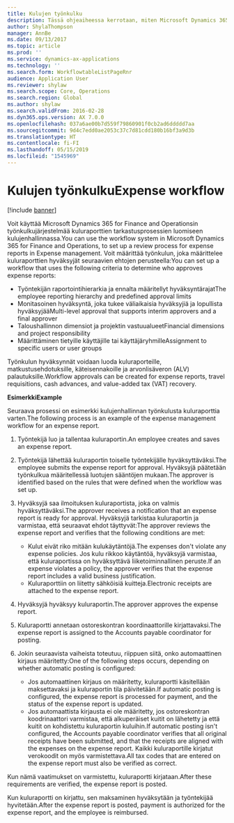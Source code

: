 ```yaml
---
title: Kulujen työnkulku
description: Tässä ohjeaiheessa kerrotaan, miten Microsoft Dynamics 365 for Finance and Operationsin työnkulkujärjestelmää käytetään kuluraporttien tarkastusprosessien luomiseen kulujenhallinnassa.
author: ShylaThompson
manager: AnnBe
ms.date: 09/13/2017
ms.topic: article
ms.prod: ''
ms.service: dynamics-ax-applications
ms.technology: ''
ms.search.form: WorkflowtableListPageRnr
audience: Application User
ms.reviewer: shylaw
ms.search.scope: Core, Operations
ms.search.region: Global
ms.author: shylaw
ms.search.validFrom: 2016-02-28
ms.dyn365.ops.version: AX 7.0.0
ms.openlocfilehash: 037a6ae00b7d559f79860901f0cb2ad6ddddd7aa
ms.sourcegitcommit: 9d4c7edd0ae2053c37c7d81cdd180b16bf3a9d3b
ms.translationtype: HT
ms.contentlocale: fi-FI
ms.lasthandoff: 05/15/2019
ms.locfileid: "1545969"
---
```

# <a name="expense-workflow"></a><span data-ttu-id="53f67-103">Kulujen työnkulku</span><span class="sxs-lookup"><span data-stu-id="53f67-103">Expense workflow</span></span>

[!include [banner](../includes/banner.md)]

<span data-ttu-id="53f67-104">Voit käyttää Microsoft Dynamics 365 for Finance and Operationsin työnkulkujärjestelmää kuluraporttien tarkastusprosessien luomiseen kulujenhallinnassa.</span><span class="sxs-lookup"><span data-stu-id="53f67-104">You can use the workflow system in Microsoft Dynamics 365 for Finance and Operations, to set up a review process for expense reports in Expense management.</span></span> <span data-ttu-id="53f67-105">Voit määrittää työnkulun, joka määrittelee kuluraporttien hyväksyjät seuraavien ehtojen perusteella:</span><span class="sxs-lookup"><span data-stu-id="53f67-105">You can set up a workflow that uses the following criteria to determine who approves expense reports:</span></span>

- <span data-ttu-id="53f67-106">Työntekijän raportointihierarkia ja ennalta määritellyt hyväksyntärajat</span><span class="sxs-lookup"><span data-stu-id="53f67-106">The employee reporting hierarchy and predefined approval limits</span></span>
- <span data-ttu-id="53f67-107">Monitasoinen hyväksyntä, joka tukee väliaikaisia hyväksyjiä ja lopullista hyväksyjää</span><span class="sxs-lookup"><span data-stu-id="53f67-107">Multi-level approval that supports interim approvers and a final approver</span></span>
- <span data-ttu-id="53f67-108">Taloushallinnon dimensiot ja projektin vastuualueet</span><span class="sxs-lookup"><span data-stu-id="53f67-108">Financial dimensions and project responsibility</span></span>
- <span data-ttu-id="53f67-109">Määrittäminen tietyille käyttäjille tai käyttäjäryhmille</span><span class="sxs-lookup"><span data-stu-id="53f67-109">Assignment to specific users or user groups</span></span>

<span data-ttu-id="53f67-110">Työnkulun hyväksynnät voidaan luoda kuluraporteille, matkustusehdotuksille, käteisennakoille ja arvonlisäveron (ALV) palautuksille.</span><span class="sxs-lookup"><span data-stu-id="53f67-110">Workflow approvals can be created for expense reports, travel requisitions, cash advances, and value-added tax (VAT) recovery.</span></span>

<span data-ttu-id="53f67-111">**Esimerkki**</span><span class="sxs-lookup"><span data-stu-id="53f67-111">**Example**</span></span>

<span data-ttu-id="53f67-112">Seuraava prosessi on esimerkki kulujenhallinnan työnkulusta kuluraporttia varten.</span><span class="sxs-lookup"><span data-stu-id="53f67-112">The following process is an example of the expense management workflow for an expense report.</span></span>

1. <span data-ttu-id="53f67-113">Työntekijä luo ja tallentaa kuluraportin.</span><span class="sxs-lookup"><span data-stu-id="53f67-113">An employee creates and saves an expense report.</span></span>
2. <span data-ttu-id="53f67-114">Työntekijä lähettää kuluraportin toiselle työntekijälle hyväksyttäväksi.</span><span class="sxs-lookup"><span data-stu-id="53f67-114">The employee submits the expense report for approval.</span></span> <span data-ttu-id="53f67-115">Hyväksyjä päätetään työnkulkua määritellessä luotujen sääntöjen mukaan.</span><span class="sxs-lookup"><span data-stu-id="53f67-115">The approver is identified based on the rules that were defined when the workflow was set up.</span></span>
3. <span data-ttu-id="53f67-116">Hyväksyjä saa ilmoituksen kuluraportista, joka on valmis hyväksyttäväksi.</span><span class="sxs-lookup"><span data-stu-id="53f67-116">The approver receives a notification that an expense report is ready for approval.</span></span> <span data-ttu-id="53f67-117">Hyväksyjä tarkistaa kuluraportin ja varmistaa, että seuraavat ehdot täyttyvät:</span><span class="sxs-lookup"><span data-stu-id="53f67-117">The approver reviews the expense report and verifies that the following conditions are met:</span></span>

    - <span data-ttu-id="53f67-118">Kulut eivät riko mitään kulukäytäntöjä.</span><span class="sxs-lookup"><span data-stu-id="53f67-118">The expenses don't violate any expense policies.</span></span> <span data-ttu-id="53f67-119">Jos kulu rikkoo käytäntöä, hyväksyjä varmistaa, että kuluraportissa on hyväksyttävä liiketoiminnallinen peruste.</span><span class="sxs-lookup"><span data-stu-id="53f67-119">If an expense violates a policy, the approver verifies that the expense report includes a valid business justification.</span></span>
    - <span data-ttu-id="53f67-120">Kuluraporttiin on liitetty sähköisiä kuitteja.</span><span class="sxs-lookup"><span data-stu-id="53f67-120">Electronic receipts are attached to the expense report.</span></span>

4. <span data-ttu-id="53f67-121">Hyväksyjä hyväksyy kuluraportin.</span><span class="sxs-lookup"><span data-stu-id="53f67-121">The approver approves the expense report.</span></span>
5. <span data-ttu-id="53f67-122">Kuluraportti annetaan ostoreskontran koordinaattorille kirjattavaksi.</span><span class="sxs-lookup"><span data-stu-id="53f67-122">The expense report is assigned to the Accounts payable coordinator for posting.</span></span>
6. <span data-ttu-id="53f67-123">Jokin seuraavista vaiheista toteutuu, riippuen siitä, onko automaattinen kirjaus määritetty:</span><span class="sxs-lookup"><span data-stu-id="53f67-123">One of the following steps occurs, depending on whether automatic posting is configured:</span></span>

    - <span data-ttu-id="53f67-124">Jos automaattinen kirjaus on määritetty, kuluraportti käsitellään maksettavaksi ja kuluraportin tila päivitetään.</span><span class="sxs-lookup"><span data-stu-id="53f67-124">If automatic posting is configured, the expense report is processed for payment, and the status of the expense report is updated.</span></span>
    - <span data-ttu-id="53f67-125">Jos automaattista kirjausta ei ole määritetty, jos ostoreskontran koodrinaattori varmistaa, että alkuperäiset kuitit on lähetetty ja että kuitit on kohdistettu kuluraportin kuluihin.</span><span class="sxs-lookup"><span data-stu-id="53f67-125">If automatic posting isn't configured, the Accounts payable coordinator verifies that all original receipts have been submitted, and that the receipts are aligned with the expenses on the expense report.</span></span> <span data-ttu-id="53f67-126">Kaikki kuluraportille kirjatut verokoodit on myös varmistettava.</span><span class="sxs-lookup"><span data-stu-id="53f67-126">All tax codes that are entered on the expense report must also be verified as correct.</span></span>

<span data-ttu-id="53f67-127">Kun nämä vaatimukset on varmistettu, kuluraportti kirjataan.</span><span class="sxs-lookup"><span data-stu-id="53f67-127">After these requirements are verified, the expense report is posted.</span></span>

<span data-ttu-id="53f67-128">Kun kuluraportti on kirjattu, sen maksaminen hyväksytään ja työntekijää hyvitetään.</span><span class="sxs-lookup"><span data-stu-id="53f67-128">After the expense report is posted, payment is authorized for the expense report, and the employee is reimbursed.</span></span>
